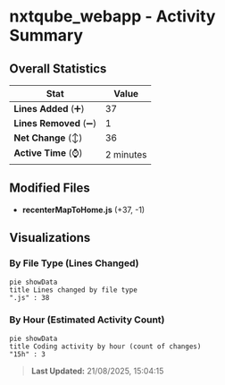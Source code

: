 # nxtqube_webapp - Activity Summary 

## Overall Statistics

| Stat                   | Value                                                             |
| ---------------------- | ----------------------------------------------------------------- |
| **Lines Added** (➕)   | 37                                          |
| **Lines Removed** (➖) | 1                                        |
| **Net Change** (↕)    | 36                |
| **Active Time** (⌚)   | 2 minutes |


## Modified Files
- **recenterMapToHome.js** (+37, -1)

## Visualizations

### By File Type (Lines Changed)

```mermaid
pie showData
title Lines changed by file type
".js" : 38
```

### By Hour (Estimated Activity Count)

```mermaid
pie showData
title Coding activity by hour (count of changes)
"15h" : 3
```


> **Last Updated:** 21/08/2025, 15:04:15